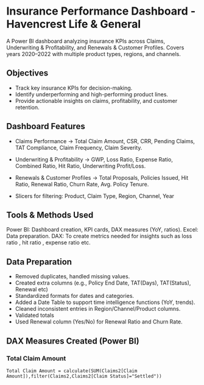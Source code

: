 # Insurance Performance Dashboard - Havencrest Life & General
A Power BI dashboard analyzing insurance KPIs across Claims, Underwriting & Profitability, and Renewals & Customer Profiles. Covers years 2020–2022 with multiple product types, regions, and channels.

## Objectives
- Track key insurance KPIs for decision-making.
- Identify underperforming and high-performing product lines.
- Provide actionable insights on claims, profitability, and customer retention.

## Dashboard Features

- Claims Performance → Total Claim Amount, CSR, CRR, Pending Claims, TAT Compliance, Claim Frequency, Claim Severity.

- Underwriting & Profitability → GWP, Loss Ratio, Expense Ratio, Combined Ratio, Hit Ratio, Underwriting Profit/Loss.

- Renewals & Customer Profiles → Total Proposals, Policies Issued, Hit Ratio, Renewal Ratio, Churn Rate, Avg. Policy Tenure.

- Slicers for filtering: Product, Claim Type, Region, Channel, Year

## Tools & Methods Used

Power BI: Dashboard creation, KPI cards, DAX measures (YoY, ratios).
Excel: Data preparation.
DAX: To create metrics needed for insights such as loss ratio , hit ratio , expense ratio etc.

## Data Preparation
- Removed duplicates, handled missing values.
- Created extra columns (e.g., Policy End Date, TAT(Days), TAT(Status), Renewal etc)
- Standardized formats for dates and categories.
- Added a Date Table to support time intelligence functions (YoY, trends).
- Cleaned inconsistent entries in Region/Channel/Product columns.
- Validated totals
- Used Renewal column (Yes/No) for Renewal Ratio and Churn Rate.

## DAX Measures Created (Power BI)

### Total Claim Amount
``` Total Claim Amount = calculate(SUM(Claims2[Claim Amount]),filter(Claims2,Claims2[Claim Status]="Settled")) ```



